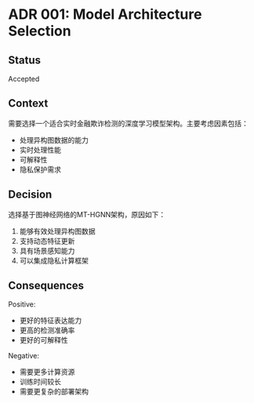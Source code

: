# ADR 001: Model Architecture Selection

## Status

Accepted

## Context

需要选择一个适合实时金融欺诈检测的深度学习模型架构。主要考虑因素包括：

- 处理异构图数据的能力
- 实时处理性能
- 可解释性
- 隐私保护需求

## Decision

选择基于图神经网络的MT-HGNN架构，原因如下：

1. 能够有效处理异构图数据
2. 支持动态特征更新
3. 具有场景感知能力
4. 可以集成隐私计算框架

## Consequences

Positive:

- 更好的特征表达能力
- 更高的检测准确率
- 更好的可解释性

Negative:

- 需要更多计算资源
- 训练时间较长
- 需要更复杂的部署架构
